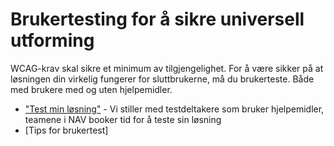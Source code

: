 # Brukertesting for å sikre universell utforming

WCAG-krav skal sikre et minimum av tilgjengelighet. For å være sikker på at løsningen din virkelig fungerer for sluttbrukerne, må du brukerteste. Både med brukere med og uten hjelpemidler.

* ["Test min løsning"](/hvordan-faa-det-til/UU-testing/brukertesting/test-min-løsning.md) - Vi stiller med testdeltakere som bruker hjelpemidler, teamene i NAV booker tid for å teste sin løsning
* [Tips for brukertest]

